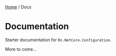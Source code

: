 [Home](/README.md) / Docs

# Documentation
Starter documentation for `Rn.NetCore.Configuration`.

More to come...

<!--(Rn.BuildScriptHelper){
	"version": "1.0.107",
	"replace": true
}(END)-->